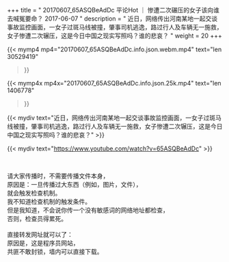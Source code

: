+++
title = " 20170607_65ASQBeAdDc 平论Hot ｜ 惨遭二次碾压的女子该向谁去喊冤要命？ 2017-06-07 "
description = " 近日，网络传出河南某地一起交谈事故监控画面，一女子过斑马线被撞，肇事司机逃逸，路过行人及车辆无一施救，女子惨遭二次辗压，这是今日中国之现实写照吗？谁的悲哀？ "
weight = 20
+++

{{< mymp4 mp4="20170607_65ASQBeAdDc.info.json.webm.mp4" 
text="len 30529419"
>}}

{{< mymp4x  mp4x="20170607_65ASQBeAdDc.info.json.25k.mp4"
text="len 1406778"
>}}


{{< mydiv text="近日，网络传出河南某地一起交谈事故监控画面，一女子过斑马线被撞，肇事司机逃逸，路过行人及车辆无一施救，女子惨遭二次辗压，这是今日中国之现实写照吗？谁的悲哀？" >}}
<br>

{{< mydiv text="https://www.youtube.com/watch?v=65ASQBeAdDc" >}}


<br>

请大家传播时，不需要传播文件本身，<br>
原因是：一旦传播过大东西（例如，图片，文件），<br>
就会触发检查机制。<br>
我不知道检查机制的触发条件。<br>
但是我知道，不会说你传一个没有敏感词的网络地址都检查，<br>
否则，检查员得累死。<br><br>
直接转发网址就可以了：<br>
原因是，这是程序员网站，<br>
共匪不敢封锁，墙内可以直接下载。


